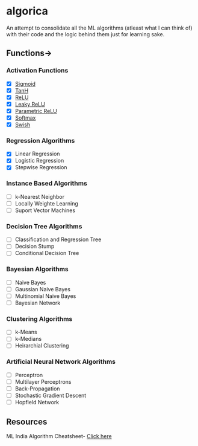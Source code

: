 # algorica
An attempt to consolidate all the ML algorithms (atleast what I can think of) with their code and the logic behind them just for learning sake. 
## Functions->
### Activation Functions
- [x] [Sigmoid](https://github.com/aryankargwal/algorica/tree/main/Activation%20Functions/Sigmoid)
- [x] [TanH](https://github.com/aryankargwal/algorica/tree/main/Activation%20Functions/TanH)
- [x] [ReLU](https://github.com/aryankargwal/algorica/tree/main/Activation%20Functions/ReLU)
- [x] [Leaky ReLU](https://github.com/aryankargwal/algorica/tree/main/Activation%20Functions/Leaky%20ReLU)
- [x] [Parametric ReLU](https://github.com/aryankargwal/algorica/tree/main/Activation%20Functions/Parametric%20ReLU)
- [x] [Softmax](https://github.com/aryankargwal/algorica/tree/main/Activation%20Functions/Softmax)
- [x] [Swish](https://github.com/aryankargwal/algorica/tree/main/Activation%20Functions/Swish)
### Regression Algorithms
- [x] Linear Regression
- [x] Logistic Regression
- [x] Stepwise Regression
### Instance Based Algorithms
- [ ] k-Nearest Neighbor 
- [ ] Locally Weighte Learning
- [ ] Suport Vector Machines
### Decision Tree Algorithms
- [ ] Classification and Regression Tree
- [ ] Decision Stump
- [ ] Conditional Decision Tree
### Bayesian Algorithms
- [ ] Naive Bayes
- [ ] Gaussian Naive Bayes
- [ ] Multinomial Naive Bayes
- [ ] Bayesian Network
### Clustering Algorithms
- [ ] k-Means
- [ ] k-Medians
- [ ] Heirarchial Clustering
### Artificial Neural Network Algorithms
- [ ] Perceptron
- [ ] Multilayer Perceptrons
- [ ] Back-Propagation
- [ ] Stochastic Gradient Descent
- [ ] Hopfield Network

## Resources
ML India Algorithm Cheatsheet- [Click here](https://media-exp1.licdn.com/dms/document/C561FAQED0tgwqL7acA/feedshare-document-pdf-analyzed/0/1612328013218?e=1612422000&v=beta&t=EtR6r_oS4hmlwNMxipnKD95zogC8qa5k7uPnqXjOG4Y)

